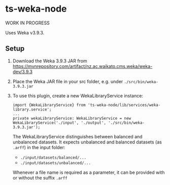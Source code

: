 # ts-weka-node

WORK IN PROGRESS

Uses Weka v3.9.3.

## Setup
1. Download the Weka 3.9.3 JAR from https://mvnrepository.com/artifact/nz.ac.waikato.cms.weka/weka-dev/3.9.3
1. Place the Weka JAR file in your src folder, e.g. under `./src/bin/weka-3.9.3.jar`
1. To use this plugin, create a new WekaLibraryService instance:

    ```
    import {WekaLibraryService} from 'ts-weka-node/lib/services/weka-library.service';
    ...
    private wekaLibraryService: WekaLibraryService = new WekaLibraryService('./input', './output', './src/bin/weka-3.9.3.jar');
    ```
     The WekaLibraryService distinguishes between balanced and unbalanced datasets. It expects unbalanced and balanced datasets (as `.arff`) in the input folder:
     
     - `./input/datasets/balanced/...`
     - `./input/datasets/unbalanced/...`
     
     Whenever a file name is required as a parameter, it can be provided with or without the suffix `.arff`
  
